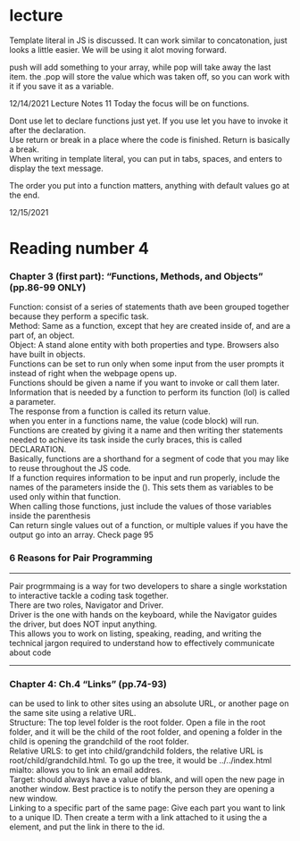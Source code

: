 # lecture

Template literal in JS is discussed. It can work similar to concatonation, just looks a little easier. We will be using it alot moving forward. 

push will add something to your array, while pop will take away the last item. the .pop will store the value which was taken off, so you can work with it if you save it as a variable. 

12/14/2021 Lecture Notes
11
Today the focus will be on functions. 

Dont use let to declare functions just yet. If you use let you have to invoke it after the declaration. <br />
Use return or break in a place where the code is finished. Return is basically a break. <br />
When writing in template literal, you can put in tabs, spaces, and enters to display the text message. <br />

The order you put into a function matters, anything with default values go at the end. 

12/15/2021


# Reading number 4 

### Chapter 3 (first part): “Functions, Methods, and Objects” (pp.86-99 ONLY)

Function: consist of a series of statements thath ave been grouped together because they perform a specific task. <br />
Method: Same as a function, except that hey are created inside of, and are a part of, an object. <br />
Object: A stand alone entity with both properties and type. Browsers also have built in objects. <br />
Functions can be set to run only when some input from the user prompts it instead of right when the webpage opens up. <br />
Functions should be given a name if you want to invoke or call them later. <br />
Information that is needed by a function to perform its function (lol) is called a parameter. <br />
The response from a function is called its return value. <br />
when you enter in a functions name, the value (code block) will run. <br />
Functions are created by giving it a name and then writing ther statements needed to achieve its task inside the curly braces, this is called DECLARATION.<br />
Basically, functions are a shorthand for a segment of code that you may like to reuse throughout the JS code. <br />
If a function requires information to be input and run properly, include the names of the parameters inside the (). This sets them as variables to be used only within that function. <br /> 
When calling those functions, just include the values of those variables inside the parenthesis<br />
Can return single values out of a function, or multiple values if you have the output go into an array. Check page 95 <br />

### 6 Reasons for Pair Programming 
<hr />
Pair progrmmaing is a way for two developers to share a single workstation to interactive tackle a coding task together. 
<br />
There are two roles, Navigator and Driver. <br />
Driver is the one with hands on the keyboard, while the Navigator guides the driver, but does NOT input anything. <br />
This allows you to work on listing, speaking, reading, and writing the technical jargon required to understand how to effectively communicate about code<br />
<hr />

### Chapter 4: Ch.4 “Links” (pp.74-93)
can be used to link to other sites using an absolute URL, or another page on the same site using a relative URL. <br />
Structure: The top level folder is the root folder. Open a file in the root folder, and it will be the child of the root folder, and opening a folder in the child is opening the grandchild of the root folder. <br />
Relative URLS: to get into child/grandchild folders, the relative URL is root/child/grandchild.html. To go up the tree, it would be ../../index.html<br />
mialto: allows you to link an email addres. <br />
Target: should always have a value of blank, and will open the new page in another window. Best practice is to notify the person they are opening a new window. <br />
Linking to a specific part of the same page: Give each part you want to link to a unique ID. Then create a term with a link attached to it using the a element, and put the link in there to the id.<br /> 


